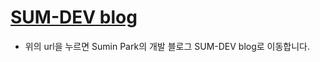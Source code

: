 # [SUM-DEV blog](https://uniinu1.github.io/)

- 위의 url을 누르면 Sumin Park의 개발 블로그 SUM-DEV blog로 이동합니다.


